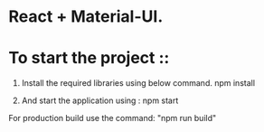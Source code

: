 # React + Material-UI.

# To start the project ::

1. Install the required libraries using below command.
   npm install

2. And start the application using :
   npm start

For production build use the command: "npm run build"
